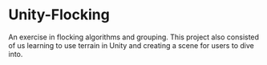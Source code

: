 # Unity-Flocking
An exercise in flocking algorithms and grouping. This project also consisted of us learning to use terrain in Unity and creating a scene for users to dive into.
